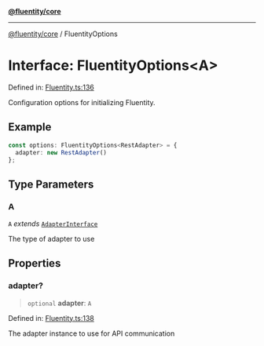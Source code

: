 [**@fluentity/core**](../README.md)

***

[@fluentity/core](../globals.md) / FluentityOptions

# Interface: FluentityOptions\<A\>

Defined in: [Fluentity.ts:136](https://github.com/cedricpierre/fluentity-core/blob/1a5599702fb6e6426747ef36eca57c789075c598/src/Fluentity.ts#L136)

Configuration options for initializing Fluentity.

## Example

```typescript
const options: FluentityOptions<RestAdapter> = {
  adapter: new RestAdapter()
};
```

## Type Parameters

### A

`A` *extends* [`AdapterInterface`](AdapterInterface.md)

The type of adapter to use

## Properties

### adapter?

> `optional` **adapter**: `A`

Defined in: [Fluentity.ts:138](https://github.com/cedricpierre/fluentity-core/blob/1a5599702fb6e6426747ef36eca57c789075c598/src/Fluentity.ts#L138)

The adapter instance to use for API communication
